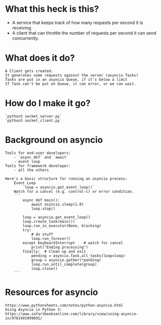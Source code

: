 # What this heck is this?

- A service that keeps track of how many requests per second it is receiving.
- A client that can throttle the number of requests per second it can send concurrently.

# What does it do?
    A Client gets created.
    It generates some requests against the server (asyncio Tasks)
    Tasks are put in an asyncio Queue, if it's below a limit
    If Task can't be put on Queue, it can error, or we can wait.


# How do I make it go?
    `python3 socket_server.py`
    `python3 socket_client.py`


# Background on asyncio

    Tools for end-user developers:
        - `async def` and `await`
        - event loop
    Tools for framework developer:
        - all the others

    Here's a basic structure for running an asyncio process:
        Event Loop
            `loop = asyncio.get_event_loop()`
        Watch for a cancel (e.g. control-c) or error condition.
        ```
            async def main():
                await asyncio.sleep(1.0)
                loop.stop()

            loop = asyncio.get_event_loop()
            loop.create_task(main())
            loop.run_in_executor(None, blocking)
            try:
                # do stuff
                loop.run_forever()
            except KeyboardInterrupt    # watch for cancel
                print("Ending processing")
            finally:  # Clean up and exit
                pending = asyncio.Task.all_tasks(loop=loop)
                group = asyncio.gather(*pending)
                loop.run_until_complete(group)
                loop.close()
        ```
# Resources for asyncio

    https://www.pythonsheets.com/notes/python-asyncio.html
    Using Asyncio in Python 3:  https://www.safaribooksonline.com/library/view/using-asyncio-in/9781491999691/
